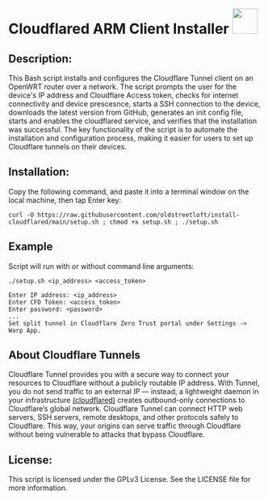 # Cloudflared ARM Client Installer  <img src="https://user-images.githubusercontent.com/95660759/234452549-53925c8f-bc2f-4eaf-b2e1-8cf13d2adbe7.png" width="50" height="50">

## Description:
This Bash script installs and configures the Cloudflare Tunnel client on an OpenWRT router over a network. The script prompts the user for the device's IP address and Cloudflare Access token, checks for internet connectivity and device prescesnce, starts a SSH connection to the device, downloads the latest version from GitHub, generates an init config file, starts and enables the cloudflared service, and verifies that the installation was successful. The key functionality of the script is to automate the installation and configuration process, making it easier for users to set up Cloudflare tunnels on their devices.
## Installation:
Copy the following command, and paste it into a terminal window on the local machine, then tap Enter key:
```
curl -O https://raw.githubusercontent.com/oldstreetloft/install-cloudflared/main/setup.sh ; chmod +x setup.sh ; ./setup.sh
```
## Example
Script will run with or without command line arguments:
```
./setup.sh <ip_address> <access_token>
```
```
Enter IP address: <ip_address>
Enter CFD Token: <access_token>
Enter password: <password>
...
Set split tunnel in Cloudflare Zero Trust portal under Settings -> Warp App.
```
## About Cloudflare Tunnels
Cloudflare Tunnel provides you with a secure way to connect your resources to Cloudflare without a publicly routable IP address. With Tunnel, you do not send traffic to an external IP — instead, a lightweight daemon in your infrastructure [(cloudflared)](https://github.com/cloudflare/cloudflared) creates outbound-only connections to Cloudflare’s global network. Cloudflare Tunnel can connect HTTP web servers, SSH servers, remote desktops, and other protocols safely to Cloudflare. This way, your origins can serve traffic through Cloudflare without being vulnerable to attacks that bypass Cloudflare.
## License:
This script is licensed under the GPLv3 License. See the LICENSE file for more information.
